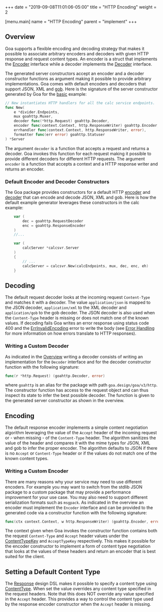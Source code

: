 +++
date = "2019-09-08T11:01:06-05:00"
title = "HTTP Encoding"
weight = 2

[menu.main]
name = "HTTP Encoding"
parent = "implement"
+++

## Overview

Goa supports a flexible encoding and decoding strategy that makes it possible to associate arbitrary
encoders and decoders with given HTTP response and request content types. An encoder is a struct
that implements the [Encoder](https://godoc.org/goa.design/goa/http#Encoder) interface while a
decoder implements the [Decoder](https://godoc.org/goa.design/goa/http#Decoder) interface.

The generated server constructors accept an encoder and a decoder constructor functions as argument
making it possible to provide arbitrary implementations. Goa comes with default encoders and
decoders that support JSON, XML and [gob](https://golang.org/pkg/encoding/gob/). Here is the
signature of the server constructor generated by Goa for the
[basic](https://github.com/goadesign/examples/blob/master/basic) example:

```go
// New instantiates HTTP handlers for all the calc service endpoints.
func New(
	e *divider.Endpoints,
	mux goahttp.Muxer,
	decoder func(*http.Request) goahttp.Decoder,
	encoder func(context.Context, http.ResponseWriter) goahttp.Encoder,
	errhandler func(context.Context, http.ResponseWriter, error),
	formatter func(err error) goahttp.Statuser
) *Server
```

The argument `decoder` is a function that accepts a request and returns a decoder. Goa invokes this
function for each request making it possible to provide different decoders for different HTTP
requests. The argument `encoder` is a function that accepts a context and a HTTP response writer and
returns an encoder.

### Default Encoder and Decoder Constructors

The Goa package provides constructors for a default HTTP
[encoder](https://godoc.org/goa.design/goa/http#RequestEncoder) and
[decoder](https://godoc.org/goa.design/goa/http#ResponseEncoder) that can encode and decode JSON,
XML and gob. Here is how the default example generator leverages these constructors in the calc
example:

```go
	var (
		dec = goahttp.RequestDecoder
		enc = goahttp.ResponseEncoder
	)
    //...

	var (
		calcServer *calcsvr.Server
	)
	{
        // ...
		calcServer = calcsvr.New(calcEndpoints, mux, dec, enc, eh)
	}
```

## Decoding

The default request decoder looks at the incoming request `Content-Type` and matches it
with a decoder. The value `application/json` is mapped to the JSON decoder, `application/xml` to
the XML decoder and `application/gob` to the gob decoder. The JSON decoder is also used when the
`Content-Type` header is missing or does not match one of the known values. If decoding fails Goa
writes an error response using status code 400 and the
[ErrInvalidEncoding](https://goa.design/v1/reference/goa/#variables) error to write the body (see
[Error Handling](/v1/implement/error_handling/) for more information on how errors translate to HTTP
responses).

### Writing a Custom Decoder

As indicated in the [Overview](#Overview) writing a decoder consists of writing an implementation
for the `Decoder` interface and for the decoder constructor function with the following signature:

```go
func(r *http.Request) (goahttp.Decoder, error)
```

where `goahttp` is an alias for the package with path `goa.design/goa/v3/http`. The constructor
function has access to the request object and can thus inspect its state to infer the best possible
decoder. The function is given to the generated server constructor as shown in the overview.

## Encoding

The default response encoder implements a simple content negotiation algorithm leveraging the value
of the `Accept` header of the incoming request or - when missing - of the `Content-Type` header.
The algorithm sanitizes the value of the header and compares it with the mime types for JSON, XML
and gob to infer the proper encoder. The algorithm defaults to JSON if there is no `Accept` or
`Content-Type` header or if the values do not match one of the known content types.

### Writing a Custom Encoder

There are many reasons why your service may need to use different encoders. For example you may want
to switch from the stdlib JSON package to a custom package that may provide a performance
improvement for your use case. You may also need to support different serialization formats such as
`msgpack`. As indicated in the overview an encoder must implement the `Encoder` interface and can
be provided to the generated code via a constructor function with the following signature:

```go
func(ctx context.Context, w http.ResponseWriter) (goahttp.Encoder, error)
```

The context given when Goa invokes the constructor function contains both the request `Content-Type`
and `Accept` header values under the
[ContentTypeKey](https://godoc.org/goa.design/goa/http#pkg-constants) and `AcceptTypeKey`
respectively. This makes it possible for the encoder constructor to implement a form of content type
negotiation that looks at the values of these headers and return an encoder that is best suited for
the client.

## Setting a Default Content Type

The [Response](https://godoc.org/goa.design/goa/dsl#Response) design DSL makes it possible to
specify a content type using [ContentType](https://godoc.org/goa.design/goa/dsl#ContentType). When
set the value overrides any content type specified in the request headers. Note that this does NOT
override any value specified in the `Accept` header. This provides a way to control the content type
used by the response encoder constructor when the `Accept` header is missing.
